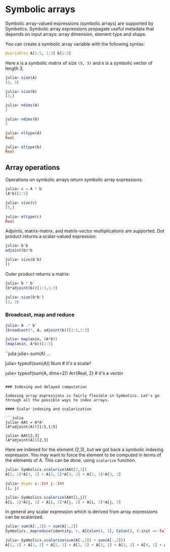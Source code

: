 # Symbolic arrays

Symbolic array-valued expressions (symbolic arrays) are supported by Symbolics. Symbolic array expressions propagate useful metadata that depends on input arrays: array dimension, element type and shape.

You can create a symbolic array variable with the following syntax:

```julia
@variables A[1:5, 1:3] b[1:3]
```

Here `A` is a symbolic matrix of size `(5, 3)` and `b` is a symbolic vector of length 3.

```julia
julia> size(A)
(5, 3)

julia> size(b)
(3,)

julia> ndims(A)
2

julia> ndims(b)
1

julia> eltype(A)
Real

julia> eltype(b)
Real
```

## Array operations

Operations on symbolic arrays return symbolic array expressions:

```julia
julia> c = A * b
(A*b)[1:5]

julia> size(c)
(5,)

julia> eltype(c)
Real
```

Adjoints, matrix-matrix, and matrix-vector multiplications are supported. Dot product returns a scalar-valued expression:

```julia
julia> b'b
adjoint(b)*b

julia> size(b'b)
()
```

Outer product returns a matrix:

```julia
julia> b * b'
(b*adjoint(b))[1:3,1:3]

julia> size(b*b')
(3, 3)
```

### Broadcast, map and reduce


```julia
julia> A .* b'
(broadcast(*, A, adjoint(b))[1:5,1:3]
```

```julia
julia> map(asin, (A*b))
(map(asin, A*b))[1:5]
```

``julia
julia> sum(A)
...

julia> typeof(sum(A))
Num # it's a scalar!

julia> typeof(sum(A, dims=2))
Arr{Real, 2} # it's a vector
```

### Indexing and delayed computation

Indexing array expressions is fairly flexible in Symbolics. Let's go through all the possible ways to index arrays.

#### Scalar indexing and scalarization

```julia
julia> AAt = A*A'
(A*adjoint(A))[1:5,1:5]

julia> AAt[2,3]
(A*adjoint(A))[2,3]
```

Here we indexed for the element (2,3), but we got back a symbolic indexing expression. You may want to force the element to be computed in terms of the elements of A. This can be done, using `scalarize` function.

```julia
julia> Symbolics.scalarize(AAt[2,3])
A[2, 1]*A[3, 1] + A[2, 2]*A[3, 2] + A[2, 3]*A[3, 3]

julia> @syms i::Int j::Int
(i, j)

julia> Symbolics.scalarize(AAt[i,j])
A[i, 1]*A[j, 1] + A[i, 2]*A[j, 2] + A[i, 3]*A[j, 3]
```

In general any scalar expression which is derived from array expressions can be scalarized.

```julia
julia> sum(A[:,1]) + sum(A[:,2])
Symbolics._mapreduce(identity, +, A[Colon(), 1], Colon(), (:init => false,)) + Symbolics._mapreduce(identity, +, A[Colon(), 2], Colon(), (:init => false,))

julia> Symbolics.scalarize(sum(A[:,1]) + sum(A[:,2]))
A[1, 1] + A[1, 2] + A[2, 1] + A[2, 2] + A[3, 1] + A[3, 2] + A[4, 1] + A[4, 2] + A[5, 1] + A[5, 2]

```
